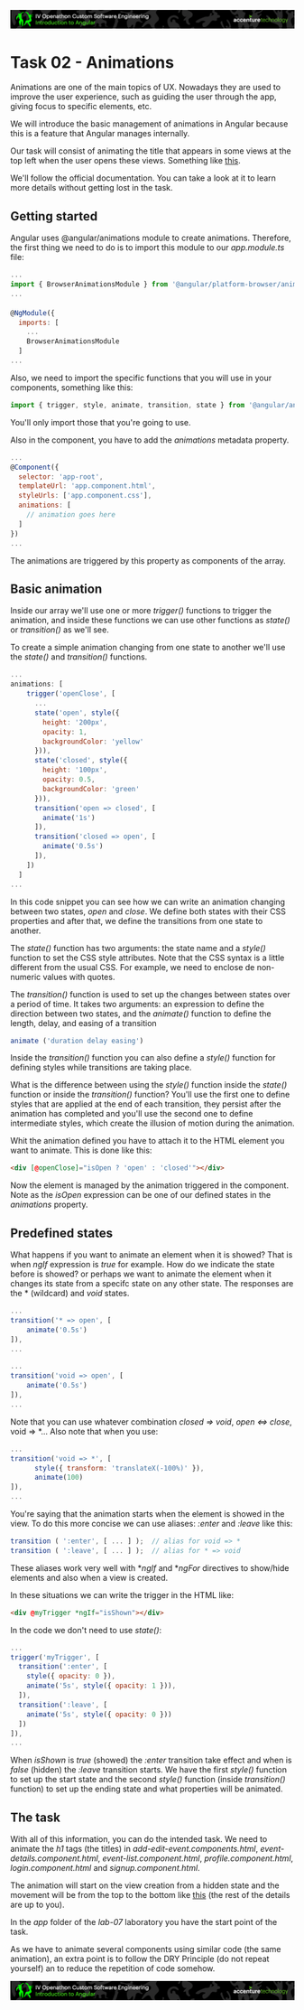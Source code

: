 <p align="center">
    <img src="../../boring-theory-1/resources/header.png">
</p>

# Task 02 - Animations

Animations are one of the main topics of UX. Nowadays they are used to improve the user experience, such as guiding the user through the app, giving focus to specific elements, etc.

We will introduce the basic management of animations in Angular because this is a feature that Angular manages internally. 

Our task will consist of animating the title that appears in some views at the top left when the user opens these views. Something like <a target="_blank" href="https://www.dropbox.com/s/vnq7qk0plhvn6kp/task02_mini.mp4?dl=0">this</a>.

We'll follow the official documentation. You can take a look at it to learn more details without getting lost in the task. 

## Getting started

Angular uses @angular/animations module to create animations. Therefore, the first thing we need to do is to import this module to our *app.module.ts* file:

```javascript
...
import { BrowserAnimationsModule } from '@angular/platform-browser/animations';
...

@NgModule({
  imports: [
    ...
    BrowserAnimationsModule
  ]
...
```

Also, we need to import the specific functions that you will use in your components, something like this:

```javascript
import { trigger, style, animate, transition, state } from '@angular/animations';
```

You'll only import those that you're going to use.

Also in the component, you have to add the *animations* metadata property.

```javascript
...
@Component({
  selector: 'app-root',
  templateUrl: 'app.component.html',
  styleUrls: ['app.component.css'],
  animations: [
    // animation goes here
  ]
})
...
```

The animations are triggered by this property as components of the array.

## Basic animation

Inside our array we'll use one or more *trigger()* functions to trigger the animation, and inside these functions we can use other functions as *state()* or *transition()* as we'll see.

To create a simple animation changing from one state to another we'll use the *state()* and *transition()* functions.

```javascript
...
animations: [
    trigger('openClose', [
      ...
      state('open', style({
        height: '200px',
        opacity: 1,
        backgroundColor: 'yellow'
      })),
      state('closed', style({
        height: '100px',
        opacity: 0.5,
        backgroundColor: 'green'
      })),
      transition('open => closed', [
        animate('1s')
      ]),
      transition('closed => open', [
        animate('0.5s')
      ]),
    ])
  ]
...
```

In this code snippet you can see how we can write an animation changing between two states, *open* and *close*. We define both states with their CSS properties and after that, we define the transitions from one state to another.

The *state()* function has two arguments: the state name and a *style()* function to set the CSS style attributes. Note that the CSS syntax is a little different from the usual CSS. For example, we need to enclose de non-numeric values with quotes.

The *transition()* function is used to set up the changes between states over a period of time. It takes two arguments: an expression to define the direction between two states, and the *animate()* function to define the length, delay, and easing of a transition

```javascript
animate ('duration delay easing')
```

Inside the *transition()* function you can also define a *style()* function for defining styles while transitions are taking place.

What is the difference between using the *style()* function inside the *state()* function or inside the *transition()* function? You'll use the first one to define styles that are applied at the end of each transition, they persist after the animation has completed and you'll use the second one to define intermediate styles, which create the illusion of motion during the animation.

Whit the animation defined you have to attach it to the HTML element you want to animate. This is done like this:

```html
<div [@openClose]="isOpen ? 'open' : 'closed'"></div>
```

Now the element is managed by the animation triggered in the component. Note as the *isOpen* expression can be one of our defined states in the *animations* property.


## Predefined states

What happens if you want to animate an element when it is showed? That is when *ngIf* expression is *true* for example. How do we indicate the state before is showed? or perhaps we want to animate the element when it changes its state from a specifc state on any other state. The responses are the * (wildcard) and *void* states.

```javascript
...
transition('* => open', [
    animate('0.5s')
]),
...
```

```javascript
...
transition('void => open', [
    animate('0.5s')
]),
...
```

Note that you can use whatever combination *closed => void*, *open <=> close*, void => *... Also note that when you use:

```javascript
...
transition('void => *', [
      style({ transform: 'translateX(-100%)' }),
      animate(100)
]),
...
```

You're saying that the animation starts when the element is showed in the view. To do this more concise we can use aliases: *:enter* and *:leave* like this:

```javascript
transition ( ':enter', [ ... ] );  // alias for void => *
transition ( ':leave', [ ... ] );  // alias for * => void
```

These aliases work very well with **ngIf* and **ngFor* directives to show/hide elements and also when a view is created. 

In these situations we can write the trigger in the HTML like:

```html
<div @myTrigger *ngIf="isShown"></div>
```

In the code we don't need to use *state()*:

```javascript
...
trigger('myTrigger', [
  transition(':enter', [
    style({ opacity: 0 }),
    animate('5s', style({ opacity: 1 })),
  ]),
  transition(':leave', [
    animate('5s', style({ opacity: 0 }))
  ])
]),
...
```

When *isShown* is *true* (showed) the *:enter* transition take effect and when is *false* (hidden) the *:leave* transition starts. We have the first *style()* function to set up the start state and the second *style()* function (inside *transition()* function) to set up the ending state and what properties will be animated.

## The task

With all of this information, you can do the intended task. We need to animate the *h1* tags (the titles) in *add-edit-event.components.html*, *event-details.component.html*, *event-list.component.html*, *profile.component.html*, *login.component.html* and *signup.component.html*.

The animation will start on the view creation from a hidden state and the movement will be from the top to the bottom like <a target="_blank" href="https://www.dropbox.com/s/vnq7qk0plhvn6kp/task02_mini.mp4?dl=0">this</a> (the rest of the details are up to you).

In the *app* folder of the *lab-07* laboratory you have the start point of the task.

As we have to animate several components using similar code (the same animation), an extra point is to follow the DRY Principle (do not repeat yourself)  an to reduce the repetition of code somehow.

<p align="center">
    <img src="../../boring-theory-1/resources/header.png">
</p>
